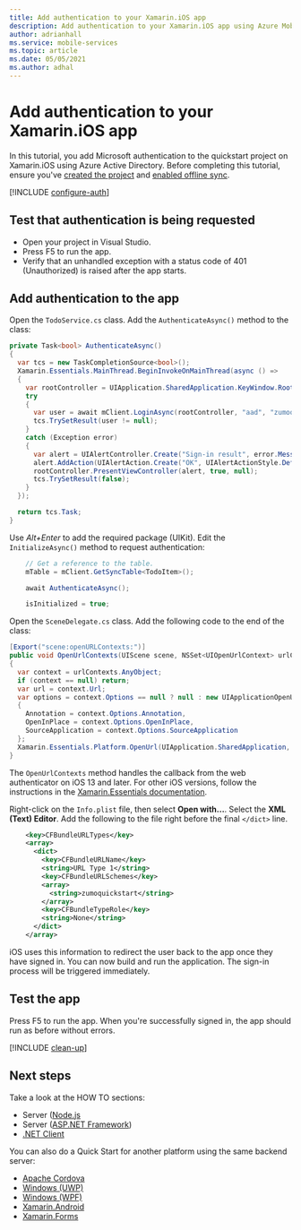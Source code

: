```yaml
---
title: Add authentication to your Xamarin.iOS app
description: Add authentication to your Xamarin.iOS app using Azure Mobile Apps with our tutorial.
author: adrianhall
ms.service: mobile-services
ms.topic: article
ms.date: 05/05/2021
ms.author: adhal
---
```


# Add authentication to your Xamarin.iOS app

In this tutorial, you add Microsoft authentication to the quickstart project on Xamarin.iOS using Azure Active Directory. Before completing this tutorial, ensure you've [created the project](./index.md) and [enabled offline sync](./offline.md).

[!INCLUDE [configure-auth](../../includes/quickstart-configure-auth.md)]

## Test that authentication is being requested

* Open your project in Visual Studio.
* Press F5 to run the app.
* Verify that an unhandled exception with a status code of 401 (Unauthorized) is raised after the app starts.

## Add authentication to the app

Open the `TodoService.cs` class.  Add the `AuthenticateAsync()` method to the class:

``` csharp
private Task<bool> AuthenticateAsync()
{
  var tcs = new TaskCompletionSource<bool>();
  Xamarin.Essentials.MainThread.BeginInvokeOnMainThread(async () =>
  {
    var rootController = UIApplication.SharedApplication.KeyWindow.RootViewController;
    try
    {
      var user = await mClient.LoginAsync(rootController, "aad", "zumoquickstart");
      tcs.TrySetResult(user != null);
    }
    catch (Exception error)
    {
      var alert = UIAlertController.Create("Sign-in result", error.Message, UIAlertControllerStyle.Alert);
      alert.AddAction(UIAlertAction.Create("OK", UIAlertActionStyle.Default, null));
      rootController.PresentViewController(alert, true, null);
      tcs.TrySetResult(false);
    }
  });

  return tcs.Task;
}
```

Use _Alt+Enter_ to add the required package (UIKit). Edit the `InitializeAsync()` method to request authentication:

``` csharp
    // Get a reference to the table.
    mTable = mClient.GetSyncTable<TodoItem>();

    await AuthenticateAsync();

    isInitialized = true;
```

Open the `SceneDelegate.cs` class.  Add the following code to the end of the class:

``` csharp
[Export("scene:openURLContexts:")]
public void OpenUrlContexts(UIScene scene, NSSet<UIOpenUrlContext> urlContexts)
{
  var context = urlContexts.AnyObject;
  if (context == null) return;
  var url = context.Url;
  var options = context.Options == null ? null : new UIApplicationOpenUrlOptions
  {
    Annotation = context.Options.Annotation,
    OpenInPlace = context.Options.OpenInPlace,
    SourceApplication = context.Options.SourceApplication
  };
  Xamarin.Essentials.Platform.OpenUrl(UIApplication.SharedApplication, url, options.Dictionary);
}
```

The `OpenUrlContexts` method handles the callback from the web authenticator on iOS 13 and later.  For other iOS versions, follow the instructions in the [Xamarin.Essentials documentation](/xamarin/essentials/web-authenticator?context=xamarin%2Fios&tabs=ios).

Right-click on the `Info.plist` file, then select **Open with...**.  Select the **XML (Text) Editor**.  Add the following to the file right before the final `</dict>` line.

``` xml
    <key>CFBundleURLTypes</key>
    <array>
      <dict>
        <key>CFBundleURLName</key>
        <string>URL Type 1</string>
        <key>CFBundleURLSchemes</key>
        <array>
          <string>zumoquickstart</string>
        </array>
        <key>CFBundleTypeRole</key>
        <string>None</string>
      </dict>
    </array>
```

iOS uses this information to redirect the user back to the app once they have signed in.  You can now build and run the application.  The sign-in process will be triggered immediately.

## Test the app

Press F5 to run the app.  When you're successfully signed in, the app should run as before without errors.

[!INCLUDE [clean-up](../../includes/quickstart-clean-up.md)]

## Next steps

Take a look at the HOW TO sections:

* Server ([Node.js](../../howto/server/nodejs.md)
* Server ([ASP.NET Framework](../../howto/server/dotnet-framework.md))
* [.NET Client](../../howto/client/dotnet.md)

You can also do a Quick Start for another platform using the same backend server:

* [Apache Cordova](../cordova/index.md)
* [Windows (UWP)](../uwp/index.md)
* [Windows (WPF)](../wpf/index.md)
* [Xamarin.Android](../xamarin-android/index.md)
* [Xamarin.Forms](../xamarin-forms/index.md)
